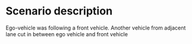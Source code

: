 # Scenario description

Ego-vehicle was following a front vehicle. Another vehicle from adjacent lane cut in between ego vehicle and front vehicle